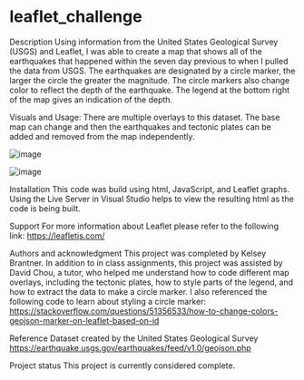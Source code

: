# leaflet_challenge


Description
Using information from the United States Geological Survey (USGS) and Leaflet, I was able to create a map that shows all of the earthquakes that happened within the seven day previous to when I pulled the data from USGS. The earthquakes are designated by a circle marker, the larger the circle the greater the magnitude. The circle markers also change color to reflect the depth of the earthquake. The legend at the bottom right of the map gives an indication of the depth. 


Visuals and Usage:
There are multiple overlays to this dataset. The base map can change and then the earthquakes and tectonic plates can be added and removed from the map independently. 


![image](https://user-images.githubusercontent.com/117327499/229046343-b5809664-2b06-4803-9e1b-0f35ba09f600.png)

![image](https://user-images.githubusercontent.com/117327499/229046413-aa68eeae-ea72-4262-b8f7-d5b417488808.png)

 
Installation
This code was build using html, JavaScript, and Leaflet graphs. Using the Live Server in Visual Studio helps to view the resulting html as the code is being built.  


Support
For more information about Leaflet please refer to the following link:
https://leafletjs.com/

Authors and acknowledgment
This project was completed by Kelsey Brantner. 
In addition to in class assignments, this project was assisted by David Chou, a tutor, who helped me understand how to code different map overlays, including the tectonic plates, how to style parts of the legend, and how to extract the data to make a circle marker. I also referenced the following code to learn about styling a circle marker:
https://stackoverflow.com/questions/51356533/how-to-change-colors-geojson-marker-on-leaflet-based-on-id 

Reference
Dataset created by the United States Geological Survey
https://earthquake.usgs.gov/earthquakes/feed/v1.0/geojson.php

Project status
This project is currently considered complete. 


